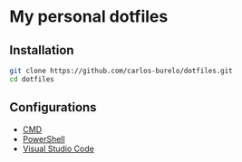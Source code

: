 # My personal dotfiles

## Installation

```sh
git clone https://github.com/carlos-burelo/dotfiles.git
cd dotfiles
```

## Configurations

- [CMD](cmd/profile.cmd)
- [PowerShell](pwsh/profile.ps1)
- [Visual Studio Code](vscode/settings.json)